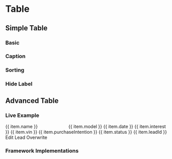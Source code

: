 # Table

## Simple Table

### Basic

### Caption

### Sorting

### Hide Label

## Advanced Table

### Live Example

<Playground>
  <p-table ref="table">
    <p-table-head>
      <p-table-head-row>
        <p-table-head-cell v-for="(item, index) in headData" :key="index" ref="headCells">{{ item.name }}</p-table-head-cell>
      </p-table-head-row>
    </p-table-head>
    <p-table-body>
      <p-table-row v-for="(item, index) in bodyData" :key="index">
        <p-table-cell>
          <p-flex>
            <p-flex-item>
              <img :src="item.imageUrl" width="80" style="margin-right: 8px" alt="">
            </p-flex-item>
            <p-flex-item>
              <p-text weight="semibold">{{ item.model }}</p-text>
              <p-text size="x-small">{{ item.date }}</p-text>
            </p-flex-item>
          </p-flex>
        </p-table-cell>
        <p-table-cell>{{ item.interest }}</p-table-cell>
        <p-table-cell>{{ item.vin }}</p-table-cell>
        <p-table-cell>{{ item.purchaseIntention }}</p-table-cell>
        <p-table-cell>{{ item.status }}</p-table-cell>
        <p-table-cell>{{ item.leadId }}</p-table-cell>
        <p-table-cell>
          <p-button-pure icon="edit">
            <span style="white-space: nowrap">Edit Lead</span>
          </p-button-pure>
        </p-table-cell>
        <p-table-cell>
          <p-button variant="tertiary" icon="refresh">
            <span style="white-space: nowrap">Overwrite</span>
          </p-button>
        </p-table-cell>
      </p-table-row>
    </p-table-body>
  </p-table>
</Playground>

### Framework Implementations

<CodeBlockExtended :frameworks="frameworks"></CodeBlockExtended>


<script lang="ts">
  import Vue from 'vue';
  import Component from 'vue-class-component';
  import { data, head, getTableCodeSample } from '@porsche-design-system/shared';

  @Component
  export default class Code extends Vue {
    headData = head;
    bodyData = data;

    frameworks = {
      'vanilla-js': getTableCodeSample('vanilla-js'),
      angular: getTableCodeSample('angular'),
      react: getTableCodeSample('react'),
      shared: getTableCodeSample('shared'),
    };

    mounted(): void {
      this.syncHeadCellProperties();
      this.registerEvents();
    }

    registerEvents(): void {
      const { table } = this.$refs;
      table.addEventListener('sortingChange', (e) => {
        const { id, direction } = e.detail;
        this.headData = this.headData.map((x) => ({ ...x, isSorting: false, ...(x.id === id && e.detail) }));
        this.bodyData = [...this.bodyData].sort((a, b) => (direction === 'asc' ? a[id].localeCompare(b[id]) : b[id].localeCompare(a[id])));
        this.syncHeadCellProperties();
      });
    }

    syncHeadCellProperties(): void {
      this.$refs.headCells.forEach((cell, i) => {
        cell.sort = this.headData[i];
        cell.hideLabel = this.headData[i].hideLabel;
      });
    }
  }
</script>
